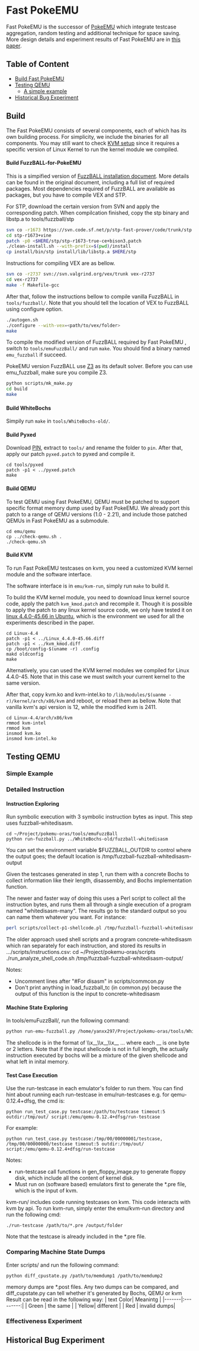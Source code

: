 # Fast PokeEMU

Fast PokeEMU is the successor of [PokeEMU](http://citeseerx.ist.psu.edu/viewdoc/download?doi=10.1.1.225.5080&rep=rep1&type=pdf) 
which integrate testcase aggregation, random testing and additional technique for space saving.
More design details and experiment results of Fast PokeEMU are in
[this paper](http://www-users.cs.umn.edu/~yanxx297/vee18-fast-pokeemu.pdf). 

## Table of Content
- [Build Fast PokeEMU](#build)
- [Testing QEMU](#testing-qemu)
	- [A simple example](#sample-example)
- [Historical Bug Experiment](#historical-bug-experiment)


## Build
The Fast PokeEMU consists of several components, each of which has its own building process.
For simplicity, we include the binaries for all components.
You may still want to check [KVM setup](#Build_KVM) since it requires a specific version of Linux Kernel to run the kernel module we compiled.

#### Build FuzzBALL-for-PokeEMU
This is a simpified version of [FuzzBALL installation document](https://github.umn.edu/yanxx297/fast-pokeemu/blob/master/tools/fuzzball/INSTALL).
More details can be found in the original document, including a full list of required packages.
Most dependencies required of FuzzBALL are available as packages, but you have to compile VEX and STP.

For STP, download the certain version from SVN and apply the corresponding patch.
When compilcation finished, copy the stp binary and libstp.a to tools/fuzzball/stp

```bash
svn co -r1673 https://svn.code.sf.net/p/stp-fast-prover/code/trunk/stp stp-r1673+vine
cd stp-r1673+vine
patch -p0 <$HERE/stp/stp-r1673-true-ce+bison3.patch
./clean-install.sh --with-prefix=$(pwd)/install
cp install/bin/stp install/lib/libstp.a $HERE/stp
```

Instructions for compiling VEX are as bellow.

```bash
svn co -r2737 svn://svn.valgrind.org/vex/trunk vex-r2737
cd vex-r2737
make -f Makefile-gcc
```

After that, follow the instructions bellow to compile vanilla FuzzBALL in `tools/fuzzball/`.
Note that you should tell the location of VEX to FuzzBALL using configure option.

```bash
./autogen.sh
./configure --with-vex=<path/to/vex/folder> 
make
```

To compile the modified version of FuzzBALL required by Fast PokeEMU , switch to `tools/emuFuzzBall/` and run `make`.
You should find a binary named `emu_fuzzball` if succeed.

PokeEMU version FuzzBALL use [Z3](https://github.com/Z3Prover/z3) as its default solver.
Before you can use emu_fuzzball, make sure you compile Z3.

```bash
python scripts/mk_make.py
cd build
make
```

#### Build WhiteBochs
Simpily run `make` in `tools/WhiteBochs-old/`.

#### Build Pyxed
Download [PIN](https://software.intel.com/en-us/articles/pin-a-binary-instrumentation-tool-downloads),
extract to `tools/` and rename the folder to `pin`.
After that, apply our patch `pyxed.patch` to pyxed and compile it.

	cd tools/pyxed
	patch -p1 < ../pyxed.patch
	make

#### Build QEMU
To test QEMU using Fast PokeEMU, QEMU must be patched to support specific format memory dump used by Fast PokeEMU.
We already port this patch to a range of QEMU versions (1.0 - 2.21), and include those patched QEMUs in Fast PokeEMU as a submodule. 

	cd emu/qemu
	cp ../check-qemu.sh .
	./check-qemu.sh

#### Build KVM
To run Fast PokeEMU testcases on kvm, you need a customized KVM kernel module and the software interface.

The software interface is in `emu/kvm-run`, simply run `make` to build it.

To build the KVM kernel module, you need to download linux kernel source code, apply the patch `kvm_kmod.patch` and recompile it.
Though it is possible to apply the patch to any linux kernel source code, we only have tested it on
[linux 4.4.0-45.66 in Ubuntu](https://launchpad.net/ubuntu/+source/linux/4.4.0-45.66), which is the environment we used for all the experiments described in the paper.

	cd Linux-4.4
	patch -p1 < ../Linux_4.4.0-45.66.diff
	patch -p1 < ../kvm_kmod.diff
	cp /boot/config-$(uname -r) .config
	makd oldconfig
	make


Alternatively, you can used the KVM kernel modules we compiled for Linux 4.4.0-45.
Note that in this case we must switch your current kernel to the same version. 

After that, copy kvm.ko and kvm-intel.ko to `/lib/modules/$(uanme -r)/kernel/arch/x86/kvm` and reboot, or reload them as bellow.
Note that vanilla kvm's api version is 12, while the modified kvm is 2411.

	cd Linux-4.4/arch/x86/kvm
	rmmod kvm-intel
	rmmod kvm
	insmod kvm.ko
	insmod kvm-intel.ko

## Testing QEMU
### Simple Example
### Detailed Instruction
#### Instruction Exploring
Run symbolic execution with 3 symbolic instruction bytes as input.
This step uses fuzzball-whitedisasm.

	cd ~/Project/pokemu-oras/tools/emuFuzzBall
	python run-fuzzball.py ../WhiteBochs-old/fuzzball-whitedisasm

You can set the environment variable $FUZZBALL_OUTDIR to control where
the output goes; the default location is /tmp/fuzzball-fuzzball-whitedisasm-output

Given the testcases generated in step 1, run them with a concrete
Bochs to collect information like their length, disassembly, and Bochs
implementation function.

The newer and faster way of doing this uses a Perl script to collect
all the instruction bytes, and runs them all through a single
execution of a program named "whitedisasm-many". The results go to the
standard output so you can name them whatever you want. For instance:

```bash
perl scripts/collect-p1-shellcode.pl /tmp/fuzzball-fuzzball-whitedisasm-output| ./tools/WhiteBochs-old/whitedisasm-many >instructions.csv
```
The older approach used shell scripts and a program
concrete-whitedisasm which ran separately for each instruction, and
stored its results in .../scripts/instructions.csv:
	cd ~/Project/pokemu-oras/scripts
	./run_analyze_shell_code.sh /tmp/fuzzball-fuzzball-whitedisasm-output/

Notes:
- Uncomment lines after "#For disasm" in scripts/commcon.py
- Don't print anything in load_fuzzball_tc (in common.py) because the output of this function is the input to concrete-whitedisasm



#### Machine State Exploring
In tools/emuFuzzBall/, run the following command:

```bash
python run-emu-fuzzball.py /home/yanxx297/Project/pokemu-oras/tools/WhiteBochs-old/fuzzball-whitebochs /home/yanxx297/Project/pokemu-oras/base.snap <shellcode> \path\to\output\dir
```

The shellcode is in the format of \\\\x__\\\\x__\\\\x__ ... where each __ is one byte or 2 letters.
Note that if the input shellcode is not in full length, the actually instruction executed by bochs will be a mixture of the given shellcode and what left in inital memory.


#### Test Case Execution
Use the run-testcase in each emulator's folder to run them.
You can find hint about running each run-testcase in emu/run-testcases
e.g. for qemu-0.12.4+dfsg, the cmd is:

	python run_test_case.py testcase:/path/to/testcase timeout:5
	outdir:/tmp/out/ script:/emu/qemu-0.12.4+dfsg/run-testcase

For example:

	python run_test_case.py testcase:/tmp/00/00000001/testcase,
	/tmp/00/00000000/testcase timeout:5 outdir:/tmp/out/
	script:/emu/qemu-0.12.4+dfsg/run-testcase

Notes:
- run-testcase call functions in gen_floppy_image.py to generate floppy disk, which include all the content of kernel disk.
- Must run on (software based) emulators first to generate the *.pre file, which is the input of kvm.

kvm-run/ includes code running testcases on kvm. This code interacts with kvm by api.
To run kvm-run, simply enter the emu/kvm-run directory and run the following cmd:

	./run-testcase /path/to/*.pre /output/folder

Note that the testcase is already included in the *.pre file.


### Comparing Machine State Dumps
Enter scripts/ and run the following command:

	python diff_cpustate.py /path/to/memdump1 /path/to/memdump2

memory dumps are *.post files.
Any two dumps can be compared, and diff_cupstate.py can tell whether it's generated by Bochs, QEMU or kvm
Result can be read in the following way:
| text Color| Meanintg	|
|-------|:---------:|
| Green | the same	|
| Yellow| different	|
| Red 	| invalid dumps|

### Effectiveness Experiment

## Historical Bug Experiment
